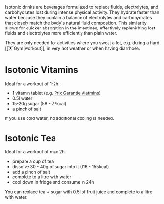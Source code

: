 Isotonic drinks are beverages formulated to replace fluids, electrolytes, and carbohydrates lost during intense physical activity. They hydrate faster than water because they contain a balance of electrolytes and carbohydrates that closely match the body's natural fluid composition. This similarity allows for quicker absorption in the intestines, effectively replenishing lost fluids and electrolytes more efficiently than plain water.

They are only needed for activities where you sweat a lot, e.g. during a hard [[🏋️ Gym|workout]], in very hot weather or when having diarrhoea.

# Isotonic Vitamins

Ideal for a workout of 1-2h.

* 1 vitamin tablet (e.g. [Prix Garantie Viatmins](https://www.coop.ch/en/cosmetics-health/health-medicine-cabinet/vitamins-minerals-food-supplements/vitamins/prix-garantie-vitamins-effervescent-tablets-20-pieces/p/3558430))
* 0.5l water
* 15-20g sugar (58 - 77kcal)
* a pinch of salt

If you use cold water, no additional cooling is needed.

# Isotonic Tea

Ideal for a workout of max 2h.

* prepare a cup of tea
* dissolve 30 - 40g of sugar into it (116 - 155kcal)
* add a pinch of salt
* complete to a litre with water
* cool down in fridge and consume in 24h

You can replace tea + sugar with 0.5l of fruit juice and complete to a litre with water.
